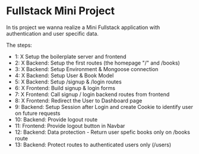 # Fullstack Mini Project

In tis project we wanna realize a Mini Fullstack application with authentication and user specific data.

The steps:
- 1: X Setup the boilerplate server and frontend
- 2: X Backend: Setup the first routes (the homepage "/" and /books)
- 3: X Backend: Setup Environment & Mongoose connection
- 4: X Backend: Setup User & Book Model
- 5: X Backend: Setup /signup & /login routes
- 6: X Frontend: Build signup & login forms
- 7: X Frontend: Call signup / login backend routes from frontend
- 8: X Frontend: Redirect the User to Dashboard page
- 9: Backend: Setup Session after Login and create Cookie to identify user on future requests
- 10: Backend: Provide logout route
- 11: Frontend: Provide logout button in Navbar
- 12: Backend: Data protection - Return user spefic books only on /books route
- 13: Backend: Protect routes to authenticated users only (/users)